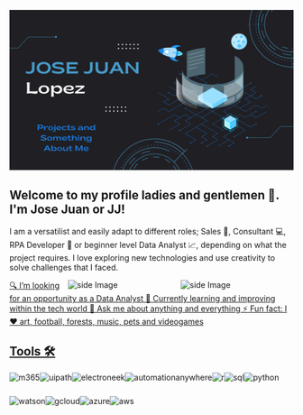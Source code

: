 [![Header](https://github.com/jjlof1/MyDataAnalyst/blob/main/readme_header.PNG "Header")](https://jjlof1.dev/)

## Welcome to my profile ladies and gentlemen 👋. I'm Jose Juan or JJ!

I am a versatilist and easily adapt to different roles; Sales 🤝, Consultant 💻, RPA Developer 🤖 or beginner level Data Analyst 📈, depending on what the project requires. I love exploring new technologies and use creativity to solve challenges that I faced.
  
<img src="https://github.com/sciencepal/sciencepal/blob/master/assets/life_balance.gif" alt="side Image" align="right" width="200" height="auto" />
<a href="https://ko-fi.com/sciencepal">

<img src="https://media.giphy.com/media/v1.Y2lkPTc5MGI3NjExZXNqczUyMnljczU4MnVxczNueWJ0emN0ODhqbno0dm8zeTEzYmowayZlcD12MV9pbnRlcm5hbF9naWZfYnlfaWQmY3Q9Zw/PpVjpSOjZDn9lfPE2L/giphy.gif" alt="side Image" align="right" width="200" height="auto" height="auto" />
<a href="https://giphy.com/gifs/therealmarkpain-marketing-digital-world-PpVjpSOjZDn9lfPE2L">


🔍 I’m looking for an opportunity as a Data Analyst
🌱 Currently learning and improving within the tech world
💬 Ask me about anything and everything
⚡ Fun fact: I ❤️ art, football, forests, music, pets and videogames

## Tools 🛠️

<a href="https://www.microsoft.com/en-us/microsoft-365/" target="_blank"> <img align="left" src="https://upload.wikimedia.org/wikipedia/commons/0/0e/Microsoft_365_%282022%29.svg" alt="m365" height="42px"/> </a>
<a href="https://www.uipath.com/" target="_blank"> <img align="left" src="https://upload.wikimedia.org/wikipedia/de/2/21/UiPath_logo.svg" alt="uipath" height="42px"/> </a>
<a href="https://electroneek.com/" target="_blank"> <img align="left" src="https://electroneek.com/access/img/logo-electroneek.svg" alt="electroneek" height="42px"/> </a>
<a href="https://www.automationanywhere.com/" target="_blank"> <img align="left" src="https://www.automationanywhere.com/sites/default/files/images/AAI/automation-anywhere-logo-a-only.png" alt="automationanywhere" height="42px"/> </a>
<a href="https://www.r-project.org/" target="_blank"> <img align="left" src="https://upload.wikimedia.org/wikipedia/commons/1/1b/R_logo.svg" alt="r" height="42px"/> </a>
<a href="https://cloud.google.com/" target="_blank"> <img align="left" src="https://upload.wikimedia.org/wikipedia/commons/d/d7/Sql_data_base_with_logo.svg" alt="sql" height="42px"/> </a>
<a href="https://www.python.org/" target="_blank"> <img align="left" src="https://upload.wikimedia.org/wikipedia/commons/c/c3/Python-logo-notext.svg" alt="python" height="42px"/> </a>
<a href="https://www.ibm.com/watson/" target="_blank"> <img align="left" src="https://cdn.freelogovectors.net/svg03/ibm-watson-logo.svg" alt="watson" height="42px"/> </a>
<a href="https://cloud.google.com/" target="_blank"> <img align="left" src="https://cdn.worldvectorlogo.com/logos/google-cloud-1.svg" alt="gcloud" height="42px"/> </a>
<a href="https://azure.microsoft.com/" target="_blank"> <img align="left" src="https://www.svgrepo.com/show/353467/azure-icon.svg" alt="azure" height="42px"/> </a>
<a href="https://aws.amazon.com/" target="_blank"> <img align="left" src="https://upload.wikimedia.org/wikipedia/commons/9/93/Amazon_Web_Services_Logo.svg" alt="aws" height="42px"/> </a>
